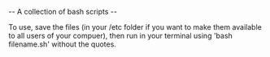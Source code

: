 -- A collection of bash scripts --

To use, save the files (in your /etc folder if you want to make them available to all users of your compuer), then run in your terminal using 'bash filename.sh' without the quotes.
